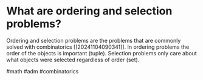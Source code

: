 # What are ordering and selection problems?
Ordering and selection problems are the problems that are commonly solved with combinatorics [[20241104090341]].
In ordering problems the order of the objects is important (tuple). Selection problems only care about what objects were selected regardless of order (set).

#math #adm #combinatorics
